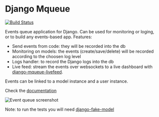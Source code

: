 # Django Mqueue

[![Build Status](https://travis-ci.org/synw/django-mqueue.svg?branch=master)](https://travis-ci.org/synw/django-mqueue)

Events queue application for Django. Can be used for monitoring or loging, or to build any events-based app.
Features:

- Send events from code: they will be recorded into the db
- Monitoring on models: the events (create/save/delete) will be recorded according to the choosen log level
- Logs handler: to record the Django logs into the db
- Live feed: stream the events over websockets to a live dashboard 
with [django-mqueue-livefeed](https://github.com/synw/django-mqueue-livefeed).

Events can be linked to a model instance and a user instance.

Check the [documentation](http://django-mqueue.readthedocs.org/en/latest/)

![Event queue screenshot](https://raw.github.com/synw/django-mqueue/master/docs/_static/events_list.png)

Note: to run the tests you will need [django-fake-model](https://github.com/erm0l0v/django-fake-model)
 